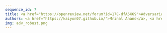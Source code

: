 ```yaml
---
sequence_id: 7
title: <a href="https://openreview.net/forum?id=17C-dfA5X69">Adversarial Robustness of Program Synthesis Models</a>
authors: <a href="https://kaiyon07.github.io/">Mrinal Anand</a>, <a href="https://scholar.google.com/citations?user=WOrOyp4AAAAJ">Pratik Kayal</a>, <a href="https://mayank4490.github.io/">Mayank Singh</a>
img: adv_robust.png
---
```

